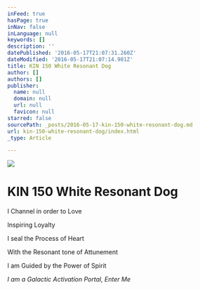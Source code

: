 ```yaml
---
inFeed: true
hasPage: true
inNav: false
inLanguage: null
keywords: []
description: ''
datePublished: '2016-05-17T21:07:31.260Z'
dateModified: '2016-05-17T21:07:14.901Z'
title: KIN 150 White Resonant Dog
author: []
authors: []
publisher:
  name: null
  domain: null
  url: null
  favicon: null
starred: false
sourcePath: _posts/2016-05-17-kin-150-white-resonant-dog.md
url: kin-150-white-resonant-dog/index.html
_type: Article

---
```

![](https://the-grid-user-content.s3-us-west-2.amazonaws.com/22db0165-cfd4-46a0-a5ca-59fe46da8e71.png)

# KIN 150 White Resonant Dog

I Channel in order to Love

Inspiring Loyalty

I seal the Process of Heart

With the Resonant tone of Attunement

I am Guided by the Power of Spirit

_I am a Galactic Activation Portal, Enter Me_